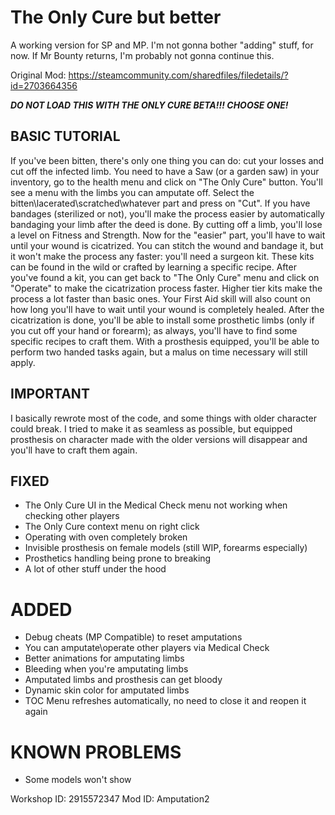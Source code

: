 # The Only Cure but better
A working version for SP and MP.
I'm not gonna bother "adding" stuff, for now.
If Mr Bounty returns, I'm probably not gonna continue this.

Original Mod: https://steamcommunity.com/sharedfiles/filedetails/?id=2703664356

**_DO NOT LOAD THIS WITH THE ONLY CURE BETA!!! CHOOSE ONE!_**


## BASIC TUTORIAL
If you've been bitten, there's only one thing you can do: cut your losses and cut off the infected limb. You need to have a Saw (or a garden saw) in your inventory, go to the health menu and click on "The Only Cure" button. You'll see a menu with the limbs you can amputate off. Select the bitten\lacerated\scratched\whatever part and press on "Cut". If you have bandages (sterilized or not), you'll make the process easier by automatically bandaging your limb after the deed is done. By cutting off a limb, you'll lose a level on Fitness and Strength. Now for the "easier" part, you'll have to wait until your wound is cicatrized. You can stitch the wound and bandage it, but it won't make the process any faster: you'll need a surgeon kit. These kits can be found in the wild or crafted by learning a specific recipe. After you've found a kit, you can get back to "The Only Cure" menu and click on "Operate" to make the cicatrization process faster. Higher tier kits make the process a lot faster than basic ones. Your First Aid skill will also count on how long you'll have to wait until your wound is completely healed. After the cicatrization is done, you'll be able to install some prosthetic limbs (only if you cut off your hand or forearm); as always, you'll have to find some specific recipes to craft them. With a prosthesis equipped, you'll be able to perform two handed tasks again, but a malus on time necessary will still apply.


## IMPORTANT
I basically rewrote most of the code, and some things with older character could break. I tried to make it as seamless as possible, but equipped prosthesis on character made with the older versions will disappear and you'll have to craft them again.


## FIXED
- The Only Cure UI in the Medical Check menu not working when checking other players
- The Only Cure context menu on right click
- Operating with oven completely broken
- Invisible prosthesis on female models (still WIP, forearms especially)
- Prosthetics handling being prone to breaking
- A lot of other stuff under the hood
# ADDED
- Debug cheats (MP Compatible) to reset amputations
- You can amputate\operate other players via Medical Check
- Better animations for amputating limbs
- Bleeding when you're amputating limbs
- Amputated limbs and prosthesis can get bloody
- Dynamic skin color for amputated limbs
- TOC Menu refreshes automatically, no need to close it and reopen it again
# KNOWN PROBLEMS
- Some models won't show

Workshop ID: 2915572347
Mod ID: Amputation2
